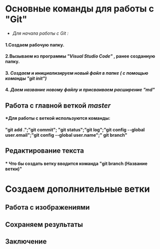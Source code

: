 # Основные команды для работы с "Git"
* *Для начала работы с Git :*
#### 1.Создаем рабочую папку.
#### 2.Вызываем из программы _*"Visual Studio Code"*_ , ранее созданную папку.
#### 3. *Создаем  и инициализируем новый файл в папке ( с помощью команды "git init")*
#### 4. *Даем название новому файлу и присваиваем  расширение "md"*

## Работа с главной веткой *master*
#### *Для работы с веткой используются команды:
#### "git add .";"git commit"; "git status";"git log";"git config --global user.email";"git config --global user.name";" git branch"
## Редактирование текста
#### * Что бы создать ветку вводится команда "git branch (Название ветки)"

# Создаем дополнительные ветки
## Работа с изображениями
## Сохраняем результаты
## Заключение